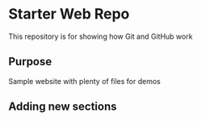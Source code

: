 # Starter Web Repo

This repository is for showing how Git and GitHub work

## Purpose

Sample website with plenty of files for demos


## Adding new sections